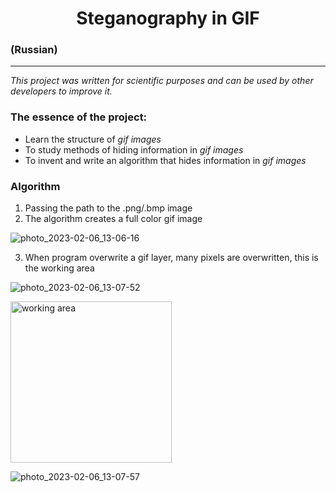 # <h1 align="center"> Steganography in GIF
### (Russian)
___
_This project was written for scientific purposes and can be used by other developers to improve it._

### __The essence of the project:__
+ Learn the structure of _gif images_
+ To study methods of hiding information in _gif images_
+ To invent and write an algorithm that hides information in _gif images_


### __Algorithm__
1. Passing the path to the .png/.bmp image 
2. The algorithm creates a full color gif image 

![photo_2023-02-06_13-06-16](https://user-images.githubusercontent.com/79607195/216943893-884141c3-45c7-4d9a-b0e2-e66466d5d230.jpg)

  
3. When program overwrite a gif layer, many pixels are overwritten, this is the working area
  
  ![photo_2023-02-06_13-07-52](https://user-images.githubusercontent.com/79607195/216943934-55944e4d-6070-4085-97f3-602b3e7503a3.jpg)

  
  
  


<img width="258" alt="working area" src="https://user-images.githubusercontent.com/79607195/217315920-af46eba7-4075-4804-b353-f44a55cc4f46.png">

  
  
  ![photo_2023-02-06_13-07-57](https://user-images.githubusercontent.com/79607195/216943948-de70624e-17e2-41c1-b8cb-2c8112b944f2.jpg)
